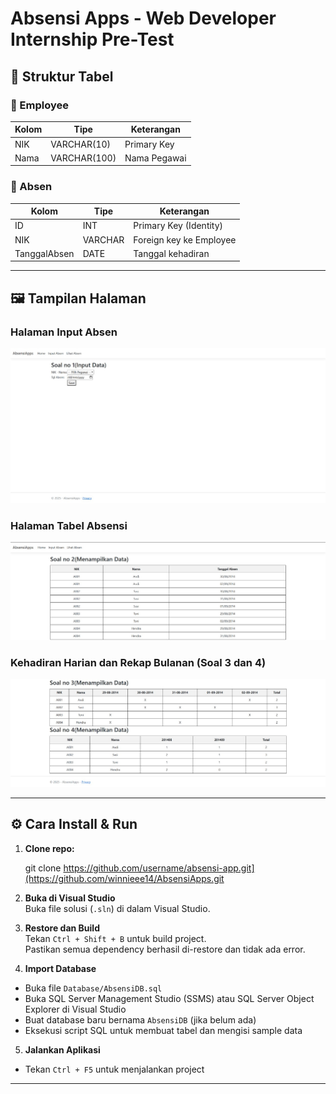 # Absensi Apps - Web Developer Internship Pre-Test

## 🧱 Struktur Tabel

### 🔹 Employee
| Kolom     | Tipe       | Keterangan     |
|-----------|------------|----------------|
| NIK       | VARCHAR(10)| Primary Key    |
| Nama      | VARCHAR(100)| Nama Pegawai  |

### 🔹 Absen
| Kolom         | Tipe     | Keterangan                 |
|---------------|----------|----------------------------|
| ID            | INT      | Primary Key (Identity)     |
| NIK           | VARCHAR  | Foreign key ke Employee    |
| TanggalAbsen  | DATE     | Tanggal kehadiran          |

---


## 🖼️ Tampilan Halaman

### Halaman Input Absen
![Form Input](assets/image1.jpg)

### Halaman Tabel Absensi
![Tabel Join](assets/image2.jpg)

###  Kehadiran Harian dan Rekap Bulanan (Soal 3 dan 4)
![Matrix](assets/image34.jpg)



---


## ⚙️ Cara Install & Run

1. **Clone repo:**
   
   git clone https://github.com/username/absensi-app.git](https://github.com/winnieee14/AbsensiApps.git
   


2. **Buka di Visual Studio**  
Buka file solusi (`.sln`) di dalam Visual Studio.

3. **Restore dan Build**  
Tekan `Ctrl + Shift + B` untuk build project.  
Pastikan semua dependency berhasil di-restore dan tidak ada error.

4. **Import Database**  
- Buka file `Database/AbsensiDB.sql`
- Buka SQL Server Management Studio (SSMS) atau SQL Server Object Explorer di Visual Studio
- Buat database baru bernama `AbsensiDB` (jika belum ada)
- Eksekusi script SQL untuk membuat tabel dan mengisi sample data

5. **Jalankan Aplikasi**  
- Tekan `Ctrl + F5` untuk menjalankan project


---
